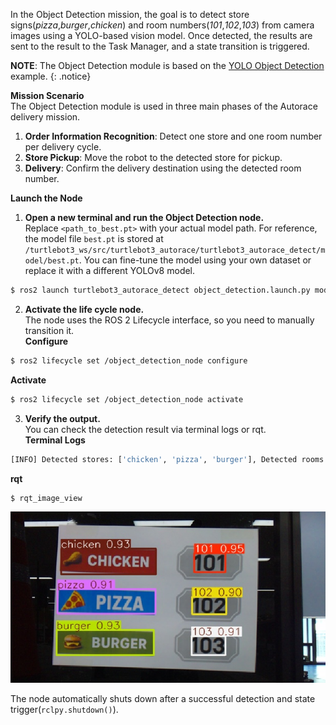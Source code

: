 In the Object Detection mission, the goal is to detect store signs(*pizza*,*burger*,*chicken*) and room numbers(*101*,*102*,*103*) from camera images using a YOLO-based vision model. Once detected, the results are sent to the result to the Task Manager, and a state transition is triggered.  

**NOTE**: The Object Detection module is based on the [YOLO Object Detection](/docs/en/platform/turtlebot3/basic_examples/#yolo-object-detection) example.
{: .notice} 

**Mission Scenario**  
The Object Detection module is used in three main phases of the Autorace delivery mission.  
1. **Order Information Recognition**: Detect one store and one room number per delivery cycle.  
2. **Store Pickup**: Move the robot to the detected store for pickup.
3. **Delivery**: Confirm the delivery destination using the detected room number.  

**Launch the Node**  
1. **Open a new terminal and run the Object Detection node.**  
Replace `<path_to_best.pt>` with your actual model path. For reference, the model file `best.pt` is stored at `/turtlebot3_ws/src/turtlebot3_autorace/turtlebot3_autorace_detect/model/best.pt`. You can fine-tune the model using your own dataset or replace it with a different YOLOv8 model.  
```bash
$ ros2 launch turtlebot3_autorace_detect object_detection.launch.py model_path:=<path_to_best.pt>
```

2. **Activate the life cycle node.**  
The node uses the ROS 2 Lifecycle interface, so you need to manually transition it.  
**Configure**  
```bash
$ ros2 lifecycle set /object_detection_node configure
```
**Activate**  
```bash
$ ros2 lifecycle set /object_detection_node activate
```
3. **Verify the output.**  
You can check the detection result via terminal logs or rqt.    
**Terminal Logs**
```bash
[INFO] Detected stores: ['chicken', 'pizza', 'burger'], Detected rooms: ['101', '102', '103']
```
**rqt**
```bash
$ rqt_image_view
```
   ![](/assets/images/platform/turtlebot3/autorace_2025/autorace_object_detection_rqt.png)

The node automatically shuts down after a successful detection and state trigger(`rclpy.shutdown()`).
